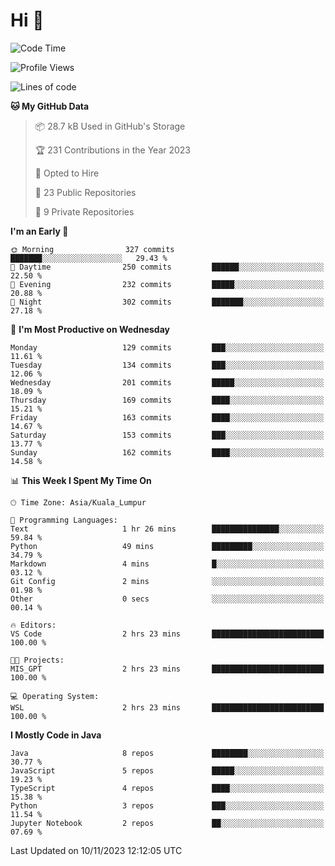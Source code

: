 <h1>Hi 👋</h1>

<!--START_SECTION:waka-->
![Code Time](http://img.shields.io/badge/Code%20Time-415%20hrs%2048%20mins-blue)

![Profile Views](http://img.shields.io/badge/Profile%20Views-1-blue)

![Lines of code](https://img.shields.io/badge/From%20Hello%20World%20I%27ve%20Written-1.2%20million%20lines%20of%20code-blue)

**🐱 My GitHub Data** 

> 📦 28.7 kB Used in GitHub's Storage 
 > 
> 🏆 231 Contributions in the Year 2023
 > 
> 💼 Opted to Hire
 > 
> 📜 23 Public Repositories 
 > 
> 🔑 9 Private Repositories 
 > 
**I'm an Early 🐤** 

```text
🌞 Morning                327 commits         ███████░░░░░░░░░░░░░░░░░░   29.43 % 
🌆 Daytime                250 commits         ██████░░░░░░░░░░░░░░░░░░░   22.50 % 
🌃 Evening                232 commits         █████░░░░░░░░░░░░░░░░░░░░   20.88 % 
🌙 Night                  302 commits         ███████░░░░░░░░░░░░░░░░░░   27.18 % 
```
📅 **I'm Most Productive on Wednesday** 

```text
Monday                   129 commits         ███░░░░░░░░░░░░░░░░░░░░░░   11.61 % 
Tuesday                  134 commits         ███░░░░░░░░░░░░░░░░░░░░░░   12.06 % 
Wednesday                201 commits         █████░░░░░░░░░░░░░░░░░░░░   18.09 % 
Thursday                 169 commits         ████░░░░░░░░░░░░░░░░░░░░░   15.21 % 
Friday                   163 commits         ████░░░░░░░░░░░░░░░░░░░░░   14.67 % 
Saturday                 153 commits         ███░░░░░░░░░░░░░░░░░░░░░░   13.77 % 
Sunday                   162 commits         ████░░░░░░░░░░░░░░░░░░░░░   14.58 % 
```


📊 **This Week I Spent My Time On** 

```text
🕑︎ Time Zone: Asia/Kuala_Lumpur

💬 Programming Languages: 
Text                     1 hr 26 mins        ███████████████░░░░░░░░░░   59.84 % 
Python                   49 mins             █████████░░░░░░░░░░░░░░░░   34.79 % 
Markdown                 4 mins              █░░░░░░░░░░░░░░░░░░░░░░░░   03.12 % 
Git Config               2 mins              ░░░░░░░░░░░░░░░░░░░░░░░░░   01.98 % 
Other                    0 secs              ░░░░░░░░░░░░░░░░░░░░░░░░░   00.14 % 

🔥 Editors: 
VS Code                  2 hrs 23 mins       █████████████████████████   100.00 % 

🐱‍💻 Projects: 
MIS_GPT                  2 hrs 23 mins       █████████████████████████   100.00 % 

💻 Operating System: 
WSL                      2 hrs 23 mins       █████████████████████████   100.00 % 
```

**I Mostly Code in Java** 

```text
Java                     8 repos             ████████░░░░░░░░░░░░░░░░░   30.77 % 
JavaScript               5 repos             █████░░░░░░░░░░░░░░░░░░░░   19.23 % 
TypeScript               4 repos             ████░░░░░░░░░░░░░░░░░░░░░   15.38 % 
Python                   3 repos             ███░░░░░░░░░░░░░░░░░░░░░░   11.54 % 
Jupyter Notebook         2 repos             ██░░░░░░░░░░░░░░░░░░░░░░░   07.69 % 
```




 Last Updated on 10/11/2023 12:12:05 UTC
<!--END_SECTION:waka-->
